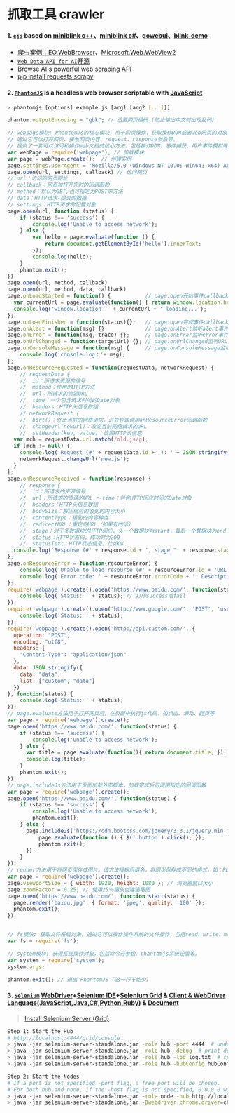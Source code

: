 # 抓取工具 crawler

#### 1. [`ejs`](https://github.com/angenalZZZ/doc-zip/blob/master/crawler-ejs.zip) based on [miniblink c++](https://github.com/weolar/miniblink49)、[miniblink c#](https://gitee.com/angenal/NetMiniblink)、[gowebui](https://github.com/selfplan/gowebui)、[blink-demo](https://github.com/raintean/blink-demo)
- [爬虫案例](https://scrape.center/)[：](https://gitee.com/angenal/Desktop/tree/master/src/Desktop/Crawler)[EO.WebBrowser](https://gitee.com/angenal/Desktop/tree/master/src/Desktop/Crawler/EO.Crawler)、[Microsoft.Web.WebView2](https://gitee.com/angenal/Desktop/tree/master/src/Desktop/Crawler/Edge.Crawler)
- [`Web Data API for AI`](https://www.firecrawl.dev/)[开源](https://github.com/firecrawl/firecrawl)
- [Browse AI's powerful web scraping API](https://www.browse.ai/)
- [pip install requests scrapy](https://scrapy.org/)


#### 2. [`PhantomJS`](https://phantomjs.org/) is a headless web browser scriptable with [JavaScript](http://phantomjs.org/api/)
~~~bash
> phantomjs [options] example.js [arg1 [arg2 [...]]]
~~~
~~~js
phantom.outputEncoding = "gbk"; // 设置网页编码 (防止输出中文时出现乱码)

// webpage模块: PhantomJs的核心模块，用于网页操作，获取操作DOM或者web网页的对象，
// 通过它可以打开网页、接收网页内容、request、response参数等。
// 提供了一套可以访问和操作web文档的核心方法，包括操作DOM、事件捕获、用户事件模拟等。
var webPage = require('webpage'); // 加载模块
var page = webPage.create();  // 创建实例
page.settings.userAgent = 'Mozilla/5.0 (Windows NT 10.0; Win64; x64) AppleWebKit/537 (KHTML, like Gecko) Chrome/96 Safari/537 Edg/96';
page.open(url, settings, callback) // 访问网页
// url：访问的网页网址
// callback：网页被打开完时的回调函数
// method：默认为GET,也可指定为POST等方法
// data：HTTP请求-提交的数据
// settings：HTTP请求的配置对象
page.open(url, function (status) {
    if (status !== 'success') {
        console.log('Unable to access network');
    } else {
        var hello = page.evaluate(function () {
            return document.getElementById('hello').innerText;
        });
        console.log(hello);
    }
    phantom.exit();
}) 
page.open(url, method, callback) 
page.open(url, method, data, callback) 
page.onLoadStarted = function() {           // page.open开始事件callback
  var currentUrl = page.evaluate(function() { return window.location.href; });
  console.log('window.location：' + currentUrl + ' loading...');
};
page.onLoadFinished = function(status){};   // page.open完成事件callback
page.onAlert = function(msg) {};            // page.onAlert监听alert事件
page.onError = function(msg, trace) {};     // page.onError监听error事件
page.onUrlChanged = function(targetUrl) {}; // page.onUrlChanged监听URL进行跳转事件
page.onConsoleMessage = function(msg) {     // page.onConsoleMessage监听console语句事件
    console.log('console.log：'+ msg);
};
page.onResourceRequested = function(requestData, networkRequest) {
    // requestData {
    //  id：所请求资源的编号
    //  method：使用的HTTP方法
    //  url：所请求的资源URL
    //  time：一个包含请求时间的Date对象
    //  headers：HTTP头信息数组
    // networkRequest {
    //  bort()：终止当前的网络请求，这会导致调用onResourceError回调函数
    //  changeUrl(newUrl)：改变当前网络请求的URL
    //  setHeader(key, value)：设置HTTP头信息
  var mch = requestData.url.match(/old.js/g);
  if (mch != null) {
    console.log('Request (#' + requestData.id + '): ' + JSON.stringify(requestData));
    networkRequest.changeUrl('new.js');
  }
};
page.onResourceReceived = function(response) {
    // response {
    //  id：所请求的资源编号
    //  url：所请求的资源的URL r-time：包含HTTP回应时间的Date对象
    //  headers：HTTP头信息数组
    //  bodySize：解压缩后的收到的内容大小
    //  contentType：接到的内容种类
    //  redirectURL：重定向URL（如果有的话）
    //  stage：对于多数据块的HTTP回应，头一个数据块为start，最后一个数据块为end
    //  status：HTTP状态码，成功时为200
    //  statusText：HTTP状态信息，比如OK
  console.log('Response (#' + response.id + ', stage "' + response.stage + '"): ' + JSON.stringify(response));
};
page.onResourceError = function(resourceError) {
    console.log('Unable to load resource (#' + resourceError.id + 'URL:' + resourceError.url + ')');
    console.log('Error code: ' + resourceError.errorCode + '. Description: ' + resourceError.errorString);
};
require('webpage').create().open('https://www.baidu.com/', function(status) {
    console.log('Status: ' + status); // 打印success或fail
});
require('webpage').create().open('http://www.google.com/', 'POST', 'user=username&password=password', function(status) {
    console.log('Status: ' + status);
});
require('webpage').create().open('http://api.custom.com/', {
  operation: "POST",
  encoding: "utf8",
  headers: {
    "Content-Type": "application/json"
  },
  data: JSON.stringify({
    data: "data",
    list: ["custom", "data"]
  })
}, function(status) {
    console.log('Status: ' + status);
});
// page.evaluate方法用于打开网页后，在页面中执行js代码，如点击、滑动、翻页等
var page = require('webpage').create();
page.open('https://www.baidu.com/', function(status) {
    if (status !== 'success') {
        console.log('Unable to access network');
    } else {
      var title = page.evaluate(function(){ return document.title; });
      console.log(title);
    }
    phantom.exit();
});
// page.includeJs方法用于页面加载外部脚本，加载完成后可调用指定的回调函数
var page = require('webpage').create();
page.open('https://www.baidu.com/', function(status) {
    if (status !== 'success') {
        console.log('Unable to access network');
        phantom.exit();
    } else {
      page.includeJs('https://cdn.bootcss.com/jquery/3.3.1/jquery.min.js', function() {
          page.evaluate(function () { $('.button').click(); });
          phantom.exit();
      });
    }
});
// render方法用于将网页保存成图片。该方法根据后缀名，将网页保存成不同的格式，如：PDF,PNG,JPEG,BMP,PPM,GIF
var page = require('webpage').create();
page.viewportSize = { width: 1920, height: 1080 }; // 浏览器窗口大小
page.zoomFactor = 0.25; // 使用25％缩放创建缩略图
page.open('https://www.baidu.com/', function start(status) {
  page.render('baidu.jpg', { format: 'jpeg', quality: '100' });
  phantom.exit();
});


// fs模块: 获取文件系统对象，通过它可以操作操作系统的文件操作，包括read、write、move、copy、delete等。
var fs = require('fs');

// system模块: 获得系统操作对象，包括命令行参数、phantomjs系统设置等。
var system = require('system');
system.args;

phantom.exit(); // 退出 PhantomJS (这一行不能少)
~~~


#### 3. [`Selenium`](https://selenium.dev/) [WebDriver](https://www.selenium.dev/downloads)+[Selenium IDE](https://www.selenium.dev/downloads)+[Selenium Grid](https://www.selenium.dev/downloads) & [Client & WebDriver Language(JavaScript,Java,C#,Python,Ruby)](https://www.selenium.dev/downloads) & [Document](https://www.selenium.dev/documentation/en/grid/grid_3/)

> [Install Selenium Server (Grid)](https://www.selenium.dev/downloads)
~~~bash
Step 1: Start the Hub 
# http://localhost:4444/grid/console
> java -jar selenium-server-standalone.jar -role hub -port 4444  # undefined configfile
> java -jar selenium-server-standalone.jar -role hub -debug  # print debug logs to console.
> java -jar selenium-server-standalone.jar -role hub -log log.txt  # specify a log file.
> java -jar selenium-server-standalone.jar -role hub -hubConfig hubConfig.json -debug

Step 2: Start the Nodes 
# If a port is not specified -port flag, a free port will be chosen.
# For both hub and node, if the -host flag is not specified, 0.0.0.0 will be used by default.
> java -jar selenium-server-standalone.jar -role node -hub http://localhost:4444  # undefined configfile
> java -jar selenium-server-standalone.jar -Dwebdriver.chrome.driver=chromedriver.exe -role node -nodeConfig nodeConfig.json
~~~





